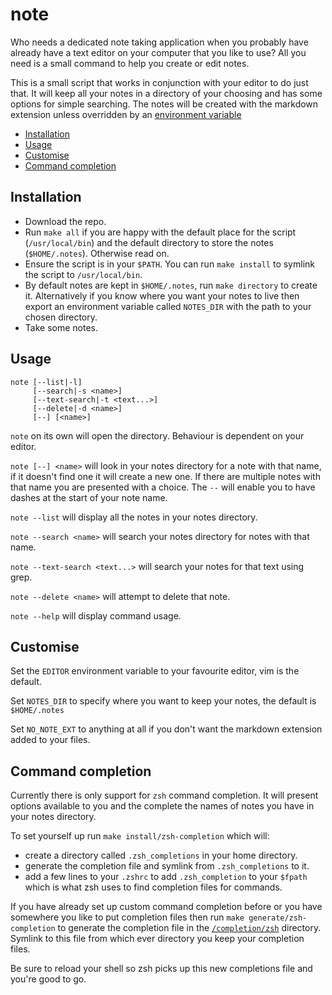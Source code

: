 # note

Who needs a dedicated note taking application when you probably have already
have a text editor on your computer that you like to use? All you need is a
small command to help you create or edit notes.

This is a small script that works in conjunction with your editor to do just
that. It will keep all your notes in a directory of your choosing and has some
options for simple searching. The notes will be created with the markdown
extension unless overridden by an [environment variable](#customise)

- [Installation](#installation)
- [Usage](#usage)
- [Customise](#customise)
- [Command completion](#command-completion)

## Installation

* Download the repo.
* Run `make all` if you are happy with the default place for the script
  (`/usr/local/bin`) and the default directory to store the notes
  (`$HOME/.notes`). Otherwise read on.
* Ensure the script is in your `$PATH`. You can run `make install` to symlink
  the script to `/usr/local/bin`.
* By default notes are kept in `$HOME/.notes`, run `make directory` to create it. Alternatively if you know where you want your notes to live then export an environment variable called `NOTES_DIR` with the path to your chosen directory.
* Take some notes.

## Usage

```
note [--list|-l]
     [--search|-s <name>]
     [--text-search|-t <text...>]
     [--delete|-d <name>]
     [--] [<name>]
```

`note` on its own will open the directory. Behaviour is dependent on your
editor.

`note [--] <name>` will look in your notes directory for a note with that name, if it
doesn't find one it will create a new one. If there are multiple notes with that
name you are presented with a choice. The `--` will enable you to have dashes at
the start of your note name.

`note --list` will display all the notes in your notes directory.

`note --search <name>` will search your notes directory for notes with that
name.

`note --text-search <text...>` will search your notes for that text using grep.

`note --delete <name>` will attempt to delete that note.

`note --help` will display command usage.

## Customise

Set the `EDITOR` environment variable to your favourite editor, vim is the
default.

Set `NOTES_DIR` to specify where you want to keep your notes, the default is
`$HOME/.notes`

Set `NO_NOTE_EXT` to anything at all if you don't want the markdown extension
added to your files.

## Command completion

Currently there is only support for `zsh` command completion. It will present
options available to you and the complete the names of notes you have in your
notes directory.

To set yourself up run `make install/zsh-completion` which will:
* create a directory called `.zsh_completions` in your home directory.
* generate the completion file and symlink from `.zsh_completions` to it.
* add a few lines to your `.zshrc` to add `.zsh_completion` to your `$fpath`
  which is what zsh uses to find completion files for commands.

If you have already set up custom command completion before or you have
somewhere you like to put completion files then run `make
generate/zsh-completion` to generate the completion file in the
[`/completion/zsh`](/completion/zsh/) directory.  Symlink to this file from
which ever directory you keep your completion files.

Be sure to reload your shell so zsh picks up this new completions file and
you're good to go.
